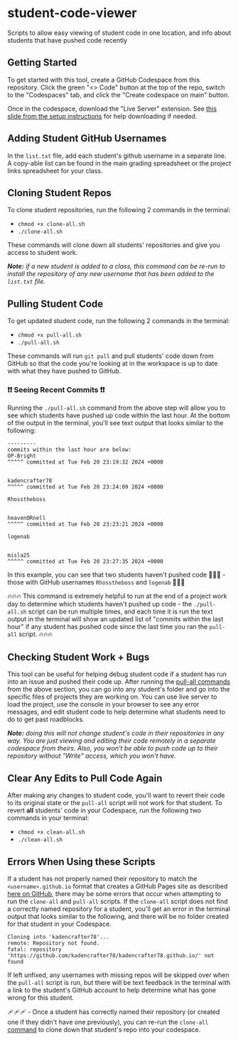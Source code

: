 # student-code-viewer

Scripts to allow easy viewing of student code in one location, and info about students that have pushed code recently

## Getting Started

To get started with this tool, create a GitHub Codespace from this repository. Click the green "<> Code" button at the top of the repo, switch to the "Codespaces" tab, and click the "Create codespace on main" button.

Once in the codespace, download the "Live Server" extension. See [this slide from the setup instructions](https://docs.google.com/presentation/d/1USzVPXUQK6IWOHWi8r8_Yj0rJ8gxzvjT2mo2X27KKaU/edit#slide=id.g2a825dd5b6a_0_558) for help downloading if needed.

## Adding Student GitHub Usernames

In the `list.txt` file, add each student's github username in a separate line. A copy-able list can be found in the main grading spreadsheet or the project links spreadsheet for your class.

## Cloning Student Repos

To clone student repositories, run the following 2 commands in the terminal:

- `chmod +x clone-all.sh`
- `./clone-all.sh`

These commands will clone down all students' repositories and give you access to student work.

***Note:** if a new student is added to a class, this command can be re-run to install the repository of any new username that has been added to the `list.txt` file.*

## Pulling Student Code

To get updated student code, run the following 2 commands in the terminal:

- `chmod +x pull-all.sh`
- `./pull-all.sh`

These commands will run `git pull` and pull students' code down from GitHub so that the code you're looking at in the workspace is up to date with what they have pushed to GitHub.

### ❗❗ Seeing Recent Commits ❗❗

Running the `./pull-all.sh` command from the above step will allow you to see which students have pushed up code within the last hour. At the bottom of the output in the terminal, you'll see text output that looks similar to the following:

```
---------
commits within the last hour are below:
OP-Bright
^^^^^ committed at Tue Feb 20 23:19:32 2024 +0000


kadencrafter78
^^^^^ committed at Tue Feb 20 23:24:09 2024 +0000

Rhosstheboss


heavenORnell
^^^^^ committed at Tue Feb 20 23:23:21 2024 +0000

logenab


misla25
^^^^^ committed at Tue Feb 20 23:27:35 2024 +0000
```

In this example, you can see that two students haven't pushed code 🚩🚩🚩 - those with GitHub usernames `Rhosstheboss` and `logenab` 🚩🚩🚩

🔥🔥🔥 This command is extremely helpful to run at the end of a project work day to determine which students haven't pushed up code - the `./pull-all.sh` script can be run multiple times, and each time it is run the text output in the terminal will show an updated list of "commits within the last hour" if any student has pushed code since the last time you ran the `pull-all` script. 🔥🔥🔥

## Checking Student Work + Bugs

This tool can be useful for helping debug student code if a student has run into an issue and pushed their code up. After running the [pull-all commands](#pulling-student-code) from the above section, you can go into any student's folder and go into the specific files of projects they are working on. You can use live server to load the project, use the console in your browser to see any error messages, and edit student code to help determine what students need to do to get past roadblocks.

***Note:** doing this will not change student's code in their repositories in any way. You are just viewing and editing their code remotely in a separate codespace from theirs. Also, you won't be able to push code up to their repository without "Write" access, which you won't have.*

## Clear Any Edits to Pull Code Again

After making any changes to student code, you'll want to revert their code to its original state or the `pull-all` script will not work for that student. To revert **all** students' code in your Codespace, run the following two commands in your terminal:

- `chmod +x clean-all.sh`
- `./clean-all.sh`

## Errors When Using these Scripts

If a student has not properly named their repository to match the `<username>.github.io` format that creates a GitHub Pages site as described [here on GitHub](https://pages.github.com/), there may be some errors that occur when attempting to run the `clone-all` and `pull-all` scripts. If the `clone-all` script does not find a correctly named repository for a student, you'll get an error in the terminal output that looks similar to the following, and there will be no folder created for that student in your Codespace.

```
Cloning into 'kadencrafter78'...
remote: Repository not found.
fatal: repository 'https://github.com/kadencrafter78/kadencrafter78.github.io/' not found
```

If left unfixed, any usernames with missing repos will be skipped over when the `pull-all` script is run, but there will be text feedback in the terminal with a link to the student's GitHub account to help determine what has gone wrong for this student.

🩹🩹🩹 - Once a student has correctly named their repository (or created one if they didn't have one previously), you can re-run the `clone-all` [command](#cloning-student-repos) to clone down that student's repo into your codespace.
